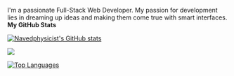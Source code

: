 I'm a passionate Full-Stack Web Developer. My passion for development lies in dreaming up ideas and making them come true with smart interfaces.
<b>My GitHub Stats</b>
  
<a href="http://www.github.com/Navedphysicist"><img src="https://github-readme-stats.vercel.app/api?username=Navedphysicist&show_icons=true&hide=&count_private=true&title_color=0891b2&text_color=ffffff&icon_color=0891b2&bg_color=000000&hide_border=true&show_icons=true" alt="Navedphysicist's GitHub stats" /></a>

<a href="http://www.github.com/Navedphysicist"><img src="https://github-readme-streak-stats.herokuapp.com/?user=Navedphysicist&stroke=ffffff&background=000000&ring=0891b2&fire=0891b2&currStreakNum=ffffff&currStreakLabel=0891b2&sideNums=ffffff&sideLabels=ffffff&dates=ffffff&hide_border=true" /></a>

<a href="https://github.com/Navedphysicist" align="left"><img src="https://github-readme-stats.vercel.app/api/top-langs/?username=Navedphysicist&langs_count=10&title_color=0891b2&text_color=ffffff&icon_color=0891b2&bg_color=000000&hide_border=true&locale=en&custom_title=Top%20%Languages" alt="Top Languages" /></a>

<br/>

